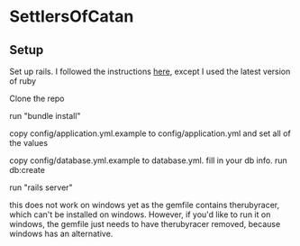 SettlersOfCatan
===============

## Setup
Set up rails. I followed the instructions [here](https://www.digitalocean.com/community/articles/how-to-install-ruby-on-rails-on-ubuntu-12-04-lts-precise-pangolin-with-rvm), except I used the latest version of ruby

Clone the repo

run "bundle install"

copy config/application.yml.example to config/application.yml and set all of the values

copy config/database.yml.example to database.yml. fill in your db info. run db:create

run "rails server"

this does not work on windows yet as the gemfile contains therubyracer, which can't be installed on windows. However, if you'd like to run it on windows, the gemfile just needs to have therubyracer removed, because windows has an alternative.
